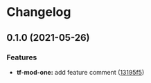 # Changelog

## 0.1.0 (2021-05-26)


### Features

* **tf-mod-one:** add feature comment ([13195f5](https://www.github.com/tpolekhin/actions-playground/commit/13195f5f4f5f08f29c513fecffce4fe1f4068d33))
